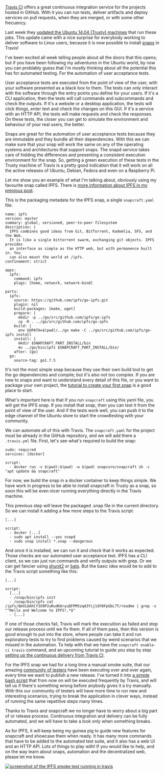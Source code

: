 [Travis CI](https://travis-ci.org/) offers a great continuous integration
service for the projects hosted in GitHub. With it you can run tests, deliver
artifacts and deploy services on pull requests, when they are merged, or with
some other frecuency.

Last week they
[updated the Ubuntu 14.04 (Trusty) machines](https://blog.travis-ci.com/2017-06-21-trusty-updates-2017-Q2-launch)
that run these jobs. This update came with a nice surprise for everybody
working to deliver software to Linux users, because it is now possible to
install [snaps](https://snapcraft.io) in Travis!

I've been excited all week telling people about all the doors that this opens;
but if you have been following my adventures in the Ubuntu world, by now you
can problably guess that I'm mostly thinking about all the potential this has
for automated testing. For the automation of user acceptance tests.

User acceptance tests are executed from the point of view of the user, with
your software presented as a black box to them. The tests can only interact
with the software through the entry points you define for your users. If it's
a CLI application, then the tests will call commands and subcommands and check
the outputs. If it's a website or a desktop application, the tests will click
things, enter text and check the changes on this GUI. If it's a service with
an HTTP API, the tests will make requests and check the responses. On these
tests, the closer you can get to simulate the environment and behaviour of your
real users, the better.

Snaps are great for the automation of user acceptance tests because they are
immutable and they bundle all their dependencies. With this we can make sure
that your snap will work the same on any of the operating systems and
architectures that support snaps. The snapd service takes care of hidding
the differences and presenting a consistent execution environment for the snap.
So, getting a green execution of these tests in the Trusty machine of Travis is
a pretty good indication that it will work on all the active releases of
Ubuntu, Debian, Fedora and even on a Raspberry Pi.

Let me show you an example of what I'm talking about, obviously using my
favourite snap called IPFS. There is
[more information about IPFS in my previous post](http://elopio.net/blog/ipfs-crowdtesting/).

This is the packaging metadata for the IPFS snap, a single `snapcraft.yaml`
file:

```
name: ipfs
version: master
summary: global, versioned, peer-to-peer filesystem
description: |
  IPFS combines good ideas from Git, BitTorrent, Kademlia, SFS, and the Web.
  It is like a single bittorrent swarm, exchanging git objects. IPFS provides
  an interface as simple as the HTTP web, but with permanence built in. You
  can also mount the world at /ipfs.
confinement: strict

apps:
  ipfs:
    command: ipfs
    plugs: [home, network, network-bind]

parts:
  ipfs:
    source: https://github.com/ipfs/go-ipfs.git
    plugin: nil
    build-packages: [make, wget]
    prepare: |
      mkdir -p ../go/src/github.com/ipfs/go-ipfs
      cp -R . ../go/src/github.com/ipfs/go-ipfs
    build: |
      env GOPATH=$(pwd)/../go make -C ../go/src/github.com/ipfs/go-ipfs install
    install: |
      mkdir $SNAPCRAFT_PART_INSTALL/bin
      mv ../go/bin/ipfs $SNAPCRAFT_PART_INSTALL/bin/
    after: [go]
  go:
    source-tag: go1.7.5
```

It's not the most simple snap because they use their own build tool to get the
go dependencies and compile; but it's also not too complex. If you are new to
snaps and want to understand every detail of this file, or you want to package
your own project, the
[tutorial to create your first snap](https://tutorials.ubuntu.com/tutorial/create-first-snap)
is a good place to start.

What's important here is that if you run `snapcraft` using this yaml file, you
will get the IPFS snap. If you install that snap, then you can test it from the
point of view of the user. And if the tests work well, you can push it to the
edge channel of the Ubuntu store to start the crowdtesting with your community.

We can automate all of this with Travis. The `snapcraft.yaml` for the project
must be already in the GitHub repository, and we will add there a `.travis.yml`
file. First, let's see what's required to build the snap:

```
sudo: required
services: [docker]

script:
  - docker run -v $(pwd):$(pwd) -w $(pwd) snapcore/snapcraft sh -c "apt update && snapcraft"
```

For now, we build the snap in a docker container to keep things simple. We have
work in progress to be able to install snapcraft in Trusty as a snap, so soon
this will be even nicer running everything directly in the Travis machine.

This previous step will leave the packaged .snap file in the current directory.
So we can install it adding a few more steps to the Travis script:

```
[...]

script:
  - docker [...]
  - sudo apt install --yes snapd
  - sudo snap install *.snap --dangerous
```

And once it is installed, we can run it and check that it works as expected.
Those checks are our automated user acceptance test. IPFS has a CLI
client, so we can just run commands and verify outputs with grep. Or we can get
fancier using [shunit2](https://github.com/kward/shunit2) or
[bats](https://github.com/sstephenson/bats/). But the basic idea would be to
add to the Travis script something like this:

```
[...]

script:
  [...]
  - /snap/bin/ipfs init
  - /snap/bin/ipfs cat /ipfs/QmVLDAhCY3X9P2uRudKAryuQFPM5zqA3Yij1dY8FpGbL7T/readme | grep -z "^Hello and Welcome to IPFS!.*$"
  - [...]
```

If one of those checks fail, Travis will mark the execuition as failed and stop
our release process until we fix them. If all of them pass, then this version
is good enough to put into the store, where people can take it and run
exploratory tests to try to find problems caused by weird scenarios that we
missed in the automation. To help with that we have the
`snapcraft enable-ci travis` command, and an upcoming tutorial to guide you
step by step
[setting up the continuous delivery from Travis CI](https://docs.google.com/document/d/1vPUMH9UNOP8AqjhcslMZ5LQHMV3xvMYYKb7slC4s_Gc/edit?usp=sharing).

For the IPFS snap we had for a long time a manual smoke suite, that our amazing
[community of testers](https://forum.snapcraft.io/t/call-for-testing-ipfs/97)
have been executing over and over again, every time we want to publish a new
release. I've turned it into
[a simple bash script](https://github.com/elopio/ipfs-snap/blob/master/tests/smoke_test.sh)
that from now on will be executed frequently by Travis, and will tell us if
there's something wrong before anybody gives it a try manually. With this our
community of testers will have more time to run new and interesting scenarios,
trying to break the application in clever ways, instead of running the same
repetitive steps many times.

Thanks to Travis and snapcraft we no longer have to worry about a big part of
or release process. Continuous integration and delivery can be fully automated,
and we will have to take a look only when something breaks.

As for IPFS, it will keep being my guinea pig to guide new features for
snapcraft and showcase them when ready. It has many more commands that
have to be added to the automated test suite, and it also has a web UI and
an HTTP API. Lots of things to play with! If you would like to help, and
on the way learn about snaps, automation and the decentralized web, please
let me know.

[![screenshot of the IPFS smoke test running in travis](https://archive.org/download/elopio-screenshots2/travis/ipsf-travis.png)](https://archive.org/download/elopio-screenshots2/travis/ipsf-travis.png)
